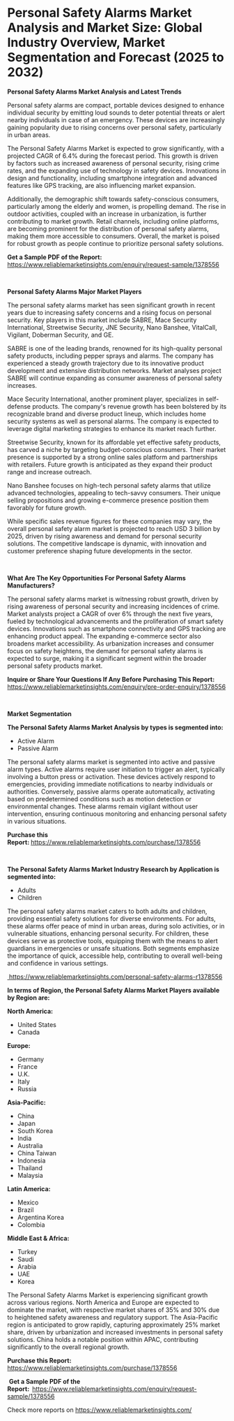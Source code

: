 <p><h1>Personal Safety Alarms Market Analysis and Market Size: Global Industry Overview, Market Segmentation and Forecast (2025 to 2032)</h1></p><p><strong>Personal Safety Alarms Market Analysis and Latest Trends</strong></p>
<p><p>Personal safety alarms are compact, portable devices designed to enhance individual security by emitting loud sounds to deter potential threats or alert nearby individuals in case of an emergency. These devices are increasingly gaining popularity due to rising concerns over personal safety, particularly in urban areas. </p><p>The Personal Safety Alarms Market is expected to grow significantly, with a projected CAGR of 6.4% during the forecast period. This growth is driven by factors such as increased awareness of personal security, rising crime rates, and the expanding use of technology in safety devices. Innovations in design and functionality, including smartphone integration and advanced features like GPS tracking, are also influencing market expansion. </p><p>Additionally, the demographic shift towards safety-conscious consumers, particularly among the elderly and women, is propelling demand. The rise in outdoor activities, coupled with an increase in urbanization, is further contributing to market growth. Retail channels, including online platforms, are becoming prominent for the distribution of personal safety alarms, making them more accessible to consumers. Overall, the market is poised for robust growth as people continue to prioritize personal safety solutions.</p></p>
<p><strong>Get a Sample PDF of the Report:&nbsp;</strong> <a href="https://www.reliablemarketinsights.com/enquiry/request-sample/1378556?utm_campaign=2443&utm_medium=2&utm_source=Github&utm_content=ia&utm_term=16022025&utm_id=personal-safety-alarms">https://www.reliablemarketinsights.com/enquiry/request-sample/1378556</a></p>
<p>&nbsp;</p>
<p><strong>Personal Safety Alarms Major Market Players</strong></p>
<p><p>The personal safety alarms market has seen significant growth in recent years due to increasing safety concerns and a rising focus on personal security. Key players in this market include SABRE, Mace Security International, Streetwise Security, JNE Security, Nano Banshee, VitalCall, Vigilant, Doberman Security, and GE.</p><p>SABRE is one of the leading brands, renowned for its high-quality personal safety products, including pepper sprays and alarms. The company has experienced a steady growth trajectory due to its innovative product development and extensive distribution networks. Market analyses project SABRE will continue expanding as consumer awareness of personal safety increases.</p><p>Mace Security International, another prominent player, specializes in self-defense products. The company's revenue growth has been bolstered by its recognizable brand and diverse product lineup, which includes home security systems as well as personal alarms. The company is expected to leverage digital marketing strategies to enhance its market reach further.</p><p>Streetwise Security, known for its affordable yet effective safety products, has carved a niche by targeting budget-conscious consumers. Their market presence is supported by a strong online sales platform and partnerships with retailers. Future growth is anticipated as they expand their product range and increase outreach.</p><p>Nano Banshee focuses on high-tech personal safety alarms that utilize advanced technologies, appealing to tech-savvy consumers. Their unique selling propositions and growing e-commerce presence position them favorably for future growth.</p><p>While specific sales revenue figures for these companies may vary, the overall personal safety alarm market is projected to reach USD 3 billion by 2025, driven by rising awareness and demand for personal security solutions. The competitive landscape is dynamic, with innovation and customer preference shaping future developments in the sector.</p></p>
<p>&nbsp;</p>
<p><strong>What Are The Key Opportunities For Personal Safety Alarms Manufacturers?</strong></p>
<p><p>The personal safety alarms market is witnessing robust growth, driven by rising awareness of personal security and increasing incidences of crime. Market analysts project a CAGR of over 6% through the next five years, fueled by technological advancements and the proliferation of smart safety devices. Innovations such as smartphone connectivity and GPS tracking are enhancing product appeal. The expanding e-commerce sector also broadens market accessibility. As urbanization increases and consumer focus on safety heightens, the demand for personal safety alarms is expected to surge, making it a significant segment within the broader personal safety products market.</p></p>
<p><strong>Inquire or Share Your Questions If Any Before Purchasing This Report:</strong> <a href="https://www.reliablemarketinsights.com/enquiry/pre-order-enquiry/1378556?utm_campaign=2443&utm_medium=2&utm_source=Github&utm_content=ia&utm_term=16022025&utm_id=personal-safety-alarms">https://www.reliablemarketinsights.com/enquiry/pre-order-enquiry/1378556</a></p>
<p>&nbsp;</p>
<p><strong>Market Segmentation</strong></p>
<p><strong>The Personal Safety Alarms Market Analysis by types is segmented into:</strong></p>
<p><ul><li>Active Alarm</li><li>Passive Alarm</li></ul></p>
<p><p>The personal safety alarms market is segmented into active and passive alarm types. Active alarms require user initiation to trigger an alert, typically involving a button press or activation. These devices actively respond to emergencies, providing immediate notifications to nearby individuals or authorities. Conversely, passive alarms operate automatically, activating based on predetermined conditions such as motion detection or environmental changes. These alarms remain vigilant without user intervention, ensuring continuous monitoring and enhancing personal safety in various situations.</p></p>
<p><strong>Purchase this Report:&nbsp;</strong><a href="https://www.reliablemarketinsights.com/purchase/1378556?utm_campaign=2443&utm_medium=2&utm_source=Github&utm_content=ia&utm_term=16022025&utm_id=personal-safety-alarms">https://www.reliablemarketinsights.com/purchase/1378556</a></p>
<p>&nbsp;</p>
<p><strong>The Personal Safety Alarms Market Industry Research by Application is segmented into:</strong></p>
<p><ul><li>Adults</li><li>Children</li></ul></p>
<p><p>The personal safety alarms market caters to both adults and children, providing essential safety solutions for diverse environments. For adults, these alarms offer peace of mind in urban areas, during solo activities, or in vulnerable situations, enhancing personal security. For children, these devices serve as protective tools, equipping them with the means to alert guardians in emergencies or unsafe situations. Both segments emphasize the importance of quick, accessible help, contributing to overall well-being and confidence in various settings.</p></p>
<p><a href="https://www.reliablemarketinsights.com/personal-safety-alarms-r1378556?utm_campaign=2443&utm_medium=2&utm_source=Github&utm_content=ia&utm_term=16022025&utm_id=personal-safety-alarms">&nbsp;https://www.reliablemarketinsights.com/personal-safety-alarms-r1378556</a></p>
<p><strong>In terms of Region, the Personal Safety Alarms Market Players available by Region are:</strong></p>
<p>
    <p> <strong> North America: </strong>
        <ul>
            <li>United States</li>
            <li>Canada</li>
        </ul>
        </p> 
    <p> <strong> Europe: </strong>
        <ul>
            <li>Germany</li>
            <li>France</li>
            <li>U.K.</li>
            <li>Italy</li>
            <li>Russia</li>
        </ul>
        </p> 
    <p> <strong> Asia-Pacific: </strong>
        <ul>
            <li>China</li>
            <li>Japan</li>
            <li>South Korea</li>
            <li>India</li>
            <li>Australia</li>
            <li>China Taiwan</li>
            <li>Indonesia</li>
            <li>Thailand</li>
            <li>Malaysia</li>
        </ul>
        </p> 
    <p> <strong> Latin America: </strong>
        <ul>
            <li>Mexico</li>
            <li>Brazil</li>
            <li>Argentina Korea</li>
            <li>Colombia</li>
        </ul>
        </p> 
    <p> <strong> Middle East & Africa: </strong>
        <ul>
            <li>Turkey</li>
            <li>Saudi</li>
            <li>Arabia</li>
            <li>UAE</li>
            <li>Korea</li>
        </ul>
    </p>
    </p>
<p><p>The Personal Safety Alarms Market is experiencing significant growth across various regions. North America and Europe are expected to dominate the market, with respective market shares of 35% and 30% due to heightened safety awareness and regulatory support. The Asia-Pacific region is anticipated to grow rapidly, capturing approximately 25% market share, driven by urbanization and increased investments in personal safety solutions. China holds a notable position within APAC, contributing significantly to the overall regional growth.</p></p>
<p><strong>Purchase this Report: </strong><a href="https://www.reliablemarketinsights.com/purchase/1378556?utm_campaign=2443&utm_medium=2&utm_source=Github&utm_content=ia&utm_term=16022025&utm_id=personal-safety-alarms">https://www.reliablemarketinsights.com/purchase/1378556</a></p>
<p>&nbsp;<strong>Get a Sample PDF of the Report:&nbsp;&nbsp;</strong><a href="https://www.reliablemarketinsights.com/enquiry/request-sample/1378556?utm_campaign=2443&utm_medium=2&utm_source=Github&utm_content=ia&utm_term=16022025&utm_id=personal-safety-alarms">https://www.reliablemarketinsights.com/enquiry/request-sample/1378556</a></p>
<p><strong></strong></p>
<p>Check more reports on <a href="https://www.reliablemarketinsights.com/?utm_campaign=2443&utm_medium=2&utm_source=Github&utm_content=ia&utm_term=16022025&utm_id=personal-safety-alarms">https://www.reliablemarketinsights.com/</a></p>